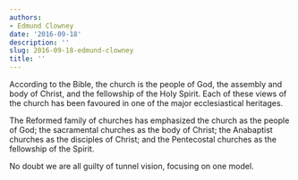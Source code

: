```yaml
---
authors:
- Edmund Clowney
date: '2016-09-18'
description: ''
slug: 2016-09-18-edmund-clowney
title: ''
---
```

According to the Bible, the church is the people of God, the assembly and body of Christ, and the fellowship of the Holy Spirit. Each of these views of the church has been favoured in one of the major ecclesiastical heritages. 

The Reformed family of churches has emphasized the church as the people of God; the sacramental churches as the body of Christ; the Anabaptist churches as the disciples of Christ; and the Pentecostal churches as the fellowship of the Spirit. 

No doubt we are all guilty of tunnel vision, focusing on one model.



